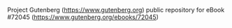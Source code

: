 Project Gutenberg (https://www.gutenberg.org) public repository
for eBook #72045 (https://www.gutenberg.org/ebooks/72045)
